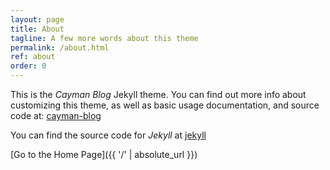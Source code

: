 ```yaml
---
layout: page
title: About
tagline: A few more words about this theme
permalink: /about.html
ref: about
order: 0
---
```


This is the _Cayman Blog_ Jekyll theme. You can find out more info about customizing this theme, as well as basic usage documentation, and source code at: [cayman-blog](https://github.com/lorepirri/cayman-blog)

You can find the source code for _Jekyll_ at [jekyll](https://github.com/jekyll/jekyll)


[Go to the Home Page]({{ '/' | absolute_url }})